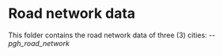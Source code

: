 # Road network data
This folder contains the road network data of three (3) cities:
-- *pgh_road_network*
